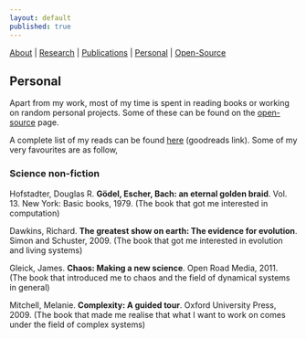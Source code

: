```yaml
---
layout: default
published: true
---
```


[About](/)   |   [Research](/projects.html)   |    [Publications](/pubs.html)   |   [Personal](/personal.html)   |   [Open-Source](/prog.html)

## Personal
Apart from my work, most of my time is spent in reading books or working on random personal projects. Some of these can be found on the [open-source](/prog.html) page.

A complete list of my reads can be found [here](https://www.goodreads.com/review/list/55810171?shelf=read) (goodreads link). Some of my very favourites are as follow,

### Science non-fiction
Hofstadter, Douglas R. **Gödel, Escher, Bach: an eternal golden braid**. Vol. 13. New York: Basic books, 1979. (The book that got me interested in computation)

Dawkins, Richard. **The greatest show on earth: The evidence for evolution**. Simon and Schuster, 2009. (The book that got me interested in evolution and living systems)

Gleick, James. **Chaos: Making a new science**. Open Road Media, 2011. (The book that introduced me to chaos and the field of dynamical systems in general)

Mitchell, Melanie. **Complexity: A guided tour**. Oxford University Press, 2009. (The book that made me realise that what I want to work on comes under the field of complex systems)


